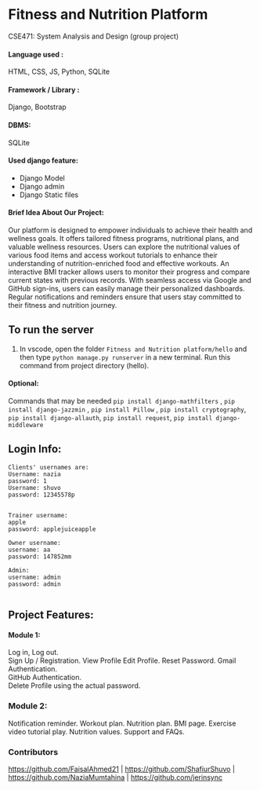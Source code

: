 # Fitness and Nutrition Platform
CSE471: System Analysis and Design (group project)

#### Language used : 
HTML, CSS, JS, Python, SQLite

#### Framework / Library : 
Django, Bootstrap

#### DBMS: 
SQLite

#### Used django feature:
*	Django Model
*	Django admin
*	Django Static files

#### Brief Idea About Our Project:
Our platform is designed to empower individuals to achieve their health and wellness goals. It offers tailored fitness programs, nutritional plans, and valuable wellness resources. Users can explore the nutritional values of various food items and access workout tutorials to enhance their understanding of nutrition-enriched food and effective workouts. An interactive BMI tracker allows users to monitor their progress and compare current states with previous records. With seamless access via Google and GitHub sign-ins, users can easily manage their personalized dashboards. Regular notifications and reminders ensure that users stay committed to their fitness and nutrition journey.



## To run the server
1. In vscode, open the folder `Fitness and Nutrition platform/hello` and then type `python manage.py runserver` in a new terminal. Run this command from project directory (hello).

#### Optional:

Commands that may be needed `pip install django-mathfilters` , `pip install django-jazzmin` , `pip install Pillow` , `pip install cryptography`, `pip install django-allauth`, `pip install request`, `pip install django-middleware`


## Login Info:
```
Clients' usernames are:
Username: nazia
password: 1
Username: shuvo
password: 12345578p


Trainer username:
apple
password: applejuiceapple

Owner username:
username: aa
password: 147852mm

Admin:
username: admin
password: admin


```

## Project Features:
#### Module 1:
Log in, Log out.  
Sign Up / Registration. 
View Profile
Edit Profile. 
Reset Password. 
Gmail Authentication.  
GitHub Authentication.  
Delete Profile using the actual password.


### Module 2:
Notification reminder.
Workout plan.
Nutrition plan.
BMI page.
Exercise video tutorial play.
Nutrition values.
Support and FAQs.



### Contributors
https://github.com/FaisalAhmed21 | https://github.com/ShafiurShuvo | https://github.com/NaziaMumtahina | https://github.com/jerinsync
